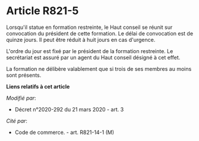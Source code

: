 # Article R821-5

Lorsqu'il statue en formation restreinte, le Haut conseil se réunit sur convocation du président de cette formation. Le délai
de convocation est de quinze jours. Il peut être réduit à huit jours en cas d'urgence. 

L'ordre du jour est fixé par le président de la formation restreinte. Le secrétariat est assuré par    un agent du Haut
conseil désigné à cet effet. 

La formation ne délibère valablement que si trois de ses membres au moins sont présents.

**Liens relatifs à cet article**

_Modifié par_:

  - Décret n°2020-292 du 21 mars 2020 - art. 3

_Cité par_:

  - Code de commerce. - art. R821-14-1 (M)
